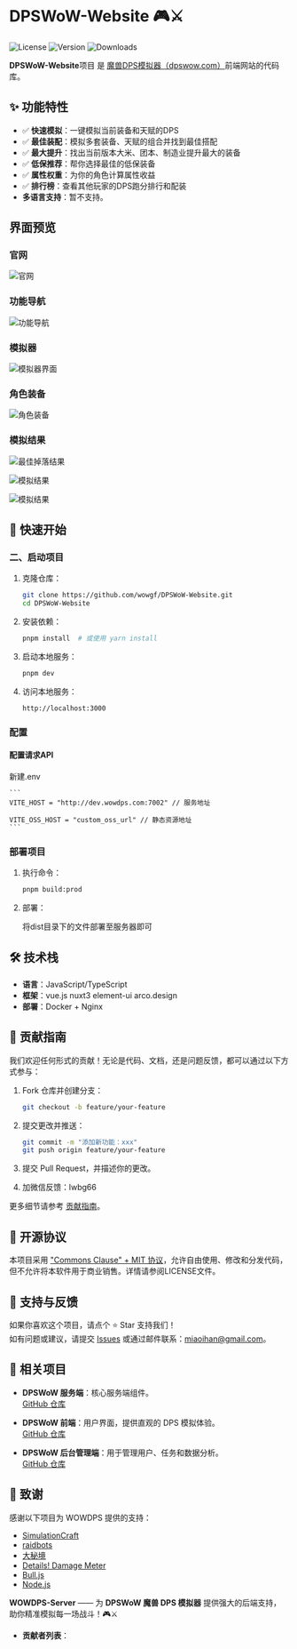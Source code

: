 # DPSWoW-Website 🎮⚔️

![License](https://img.shields.io/badge/License-Commons%20Clause%20%2B%20MIT-blue)  ![Version](https://img.shields.io/badge/Version-1.0.0-green)  ![Downloads](https://img.shields.io/npm/dt/wowdps-server)

**DPSWoW-Website**项目 是 <a href="https://dpswow.com" target="_blank">魔兽DPS模拟器（dpswow.com）</a>前端网站的代码库。


## ✨ 功能特性

- ✅ **快速模拟**：一键模拟当前装备和天赋的DPS
- ✅ **最佳装配**：模拟多套装备、天赋的组合并找到最佳搭配
- ✅ **最大提升**：找出当前版本大米、团本、制造业提升最大的装备
- ✅ **低保推荐**：帮你选择最佳的低保装备
- ✅ **属性权重**：为你的角色计算属性收益
- ✅ **排行榜**：查看其他玩家的DPS跑分排行和配装
- **多语言支持**：暂不支持。

## 界面预览

### 官网
![官网](public/images/preview/website.png)

### 功能导航
![功能导航](public/images/preview/home.png)

### 模拟器
![模拟器界面](public/images/preview/quick.png)

### 角色装备
![角色装备](public/images/preview/gear.png)

### 模拟结果
![最佳掉落结果](public/images/preview/result.png)

![模拟结果](public/images/preview/result2.png)

![模拟结果](public/images/preview/result3.png)

## 🚀 快速开始

### 二、启动项目

1. 克隆仓库：

   ```bash
   git clone https://github.com/wowgf/DPSWoW-Website.git
   cd DPSWoW-Website
   ```

2. 安装依赖：

   ```bash
   pnpm install  # 或使用 yarn install
   ```

3. 启动本地服务：

   ```bash
   pnpm dev
   ```

4. 访问本地服务：

   ```
   http://localhost:3000
   ```

### 配置

#### 配置请求API

   新建.env

    ```
    VITE_HOST = "http://dev.wowdps.com:7002" // 服务地址

    VITE_OSS_HOST = "custom_oss_url" // 静态资源地址
    ```

### 部署项目

1. 执行命令：

   ``` bash
   pnpm build:prod
   ```
   
2. 部署：

   将dist目录下的文件部署至服务器即可

## 🛠️ 技术栈

- **语言**：JavaScript/TypeScript  
- **框架**：vue.js nuxt3 element-ui arco.design 
- **部署**：Docker + Nginx

## 🤝 贡献指南

我们欢迎任何形式的贡献！无论是代码、文档，还是问题反馈，都可以通过以下方式参与：

1. Fork 仓库并创建分支：

   ```bash
   git checkout -b feature/your-feature
   ```

2. 提交更改并推送：

   ```bash
   git commit -m "添加新功能：xxx"
   git push origin feature/your-feature
   ```

3. 提交 Pull Request，并描述你的更改。

4. 加微信反馈：lwbg66

更多细节请参考 [贡献指南](./docs/CONTRIBUTING.md)。

## 📜 开源协议

本项目采用 ["Commons Clause" + MIT 协议](./LICENSE)，允许自由使用、修改和分发代码，但不允许将本软件用于商业销售。详情请参阅LICENSE文件。

## 🌟 支持与反馈

如果你喜欢这个项目，请点个 ⭐ Star 支持我们！  
如有问题或建议，请提交 [Issues](https://github.com/wowgf/DPSWoW-Admin.git/issues) 或通过邮件联系：<miaoihan@gmail.com>。

## 📌 相关项目

- **DPSWoW 服务端**：核心服务端组件。  
  [GitHub 仓库](https://github.com/wowgf/DPSWoW-Server.git)

- **DPSWoW 前端**：用户界面，提供直观的 DPS 模拟体验。  
  [GitHub 仓库](https://github.com/wowgf/DPSWoW-Website.git)

- **DPSWoW 后台管理端**：用于管理用户、任务和数据分析。  
  [GitHub 仓库](https://github.com/wowgf/DPSWoW-Admin.git)


## 🎉 致谢

感谢以下项目为 WOWDPS 提供的支持：

- [SimulationCraft](https://github.com/simulationcraft/simc)  
- [raidbots](https://www.raidbots.com/)  
- [大秘境](https://www.damijing.com/)
- [Details! Damage Meter](https://www.curseforge.com/wow/addons/details)  
- [Bull.js](https://github.com/OptimalBits/bull)  
- [Node.js](https://nodejs.org)

**WOWDPS-Server** —— 为 **DPSWoW 魔兽 DPS 模拟器** 提供强大的后端支持，助你精准模拟每一场战斗！🎮⚔️

- **贡献者列表**：  

